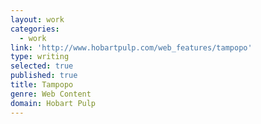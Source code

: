 ```yaml
---
layout: work
categories:
  - work
link: 'http://www.hobartpulp.com/web_features/tampopo'
type: writing
selected: true
published: true
title: Tampopo
genre: Web Content
domain: Hobart Pulp
---
```

